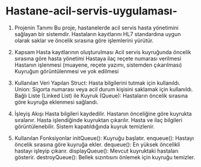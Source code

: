 # Hastane-acil-servis-uygulaması-

1. Projenin Tanımı
Bu proje, hastanelerde acil servis hasta yönetimini sağlayan bir sistemdir. Hastaların kayıtlarını HL7 standardına uygun olarak saklar ve öncelik sırasına göre işlemlerini yürütür.

2. Kapsam
Hasta kayıtlarının oluşturulması
Acil servis kuyruğunda öncelik sırasına göre hasta yönetimi
Hastaya ilaç reçete numarası verilmesi
Hastanın işlenmesi (muayene, reçete yazımı, sistemden çıkarılması)
Kuyruğun görüntülenmesi ve yok edilmesi
3. Kullanılan Veri Yapıları
Struct: Hasta bilgilerini tutmak için kullanıldı.
Union: Sigorta numarası veya acil durum kişisini saklamak için kullanıldı.
Bağlı Liste (Linked List) ile Kuyruk (Queue): Hastaların öncelik sırasına göre kuyruğa eklenmesi sağlandı.
4. İşleyiş Akışı
Hasta bilgileri kaydedilir.
Hastanın önceliğine göre kuyrukta sıralanır.
Hasta işlendiğinde kuyruktan çıkarılır.
Hasta ve ilaç bilgileri görüntülenebilir.
Sistem kapatıldığında kuyruk temizlenir.
5. Kullanılan Fonksiyonlar
initQueue(): Kuyruğu başlatır.
enqueue(): Hastayı öncelik sırasına göre kuyruğa ekler.
dequeue(): En yüksek öncelikli hastayı işleyip çıkarır.
displayQueue(): Mevcut kuyruktaki hastaları gösterir.
destroyQueue(): Bellek sızıntısını önlemek için kuyruğu temizler.
